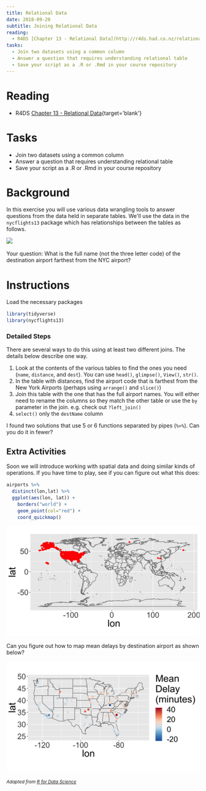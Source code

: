 ```yaml
---
title: Relational Data
date: 2018-09-20 
subtitle: Joining Relational Data
reading:
  - R4DS [Chapter 13 - Relational Data](http://r4ds.had.co.nz/relational-data.html){target='blank'}
tasks:
  - Join two datasets using a common column
  - Answer a question that requires understanding relational table
  - Save your script as a .R or .Rmd in your course repository
---
```





# Reading

- R4DS [Chapter 13 - Relational Data](http://r4ds.had.co.nz/relational-data.html){target='blank'}

# Tasks

- Join two datasets using a common column
- Answer a question that requires understanding relational table
- Save your script as a .R or .Rmd in your course repository


# Background
In this exercise you will use various data wrangling tools to answer questions from the data held in separate tables.  We'll use the data in the `nycflights13` package which has relationships between the tables as follows.

![](http://r4ds.had.co.nz/diagrams/relational-nycflights.png)


Your question: What is the full name (not the three letter code) of the destination airport farthest from the NYC airport?

# Instructions

Load the necessary packages

```r
library(tidyverse)
library(nycflights13)
```

### Detailed Steps

There are several ways to do this using at least two different joins.  The details below describe one way.

1. Look at the contents of the various tables to find the ones you need (`name`, `distance`, and `dest`).  You can use `head()`, `glimpse()`, `View()`, `str()`.  
2. In the table with distances, find the airport code that is farthest from the New York Airports (perhaps using `arrange()` and `slice()`)
3. Join this table with the one that has the full airport names.  You will either need to rename the columns so they match the other table or use the `by` parameter in the join.  e.g. check out `?left_join()`
4. `select()` only the `destName` column

I found two solutions that use 5 or 6 functions separated by pipes (`%>%`).  Can you do it in fewer?




## Extra Activities

Soon we will introduce working with spatial data and doing similar kinds of operations.  If you have time to play, see if you can figure out what this does:


```r
airports %>%
  distinct(lon,lat) %>%
  ggplot(aes(lon, lat)) +
    borders("world") +
    geom_point(col="red") +
    coord_quickmap()
```

![](CS_04_files/figure-html/unnamed-chunk-3-1.png)<!-- -->

Can you figure out how to map mean delays by destination airport as shown below?

![](CS_04_files/figure-html/unnamed-chunk-4-1.png)<!-- -->

<i> <small> Adapted from [R for Data Science](http://r4ds.had.co.nz/relational-data.html#filtering-joins) </small> </i>
